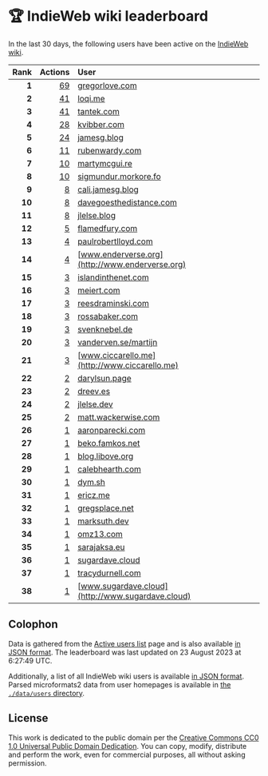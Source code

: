# 🏆 IndieWeb wiki leaderboard

In the last 30 days, the following users have been active on the [IndieWeb wiki](https://indieweb.org).

| Rank | Actions | User |
|-----:|--------:|:-----|
| **1** | [69](https://indieweb.org/Special:Contributions/Gregorlove.com) | [gregorlove.com](http://gregorlove.com) |
| **2** | [41](https://indieweb.org/Special:Contributions/Loqi.me) | [loqi.me](http://loqi.me) |
| **3** | [41](https://indieweb.org/Special:Contributions/Tantek.com) | [tantek.com](http://tantek.com) |
| **4** | [28](https://indieweb.org/Special:Contributions/Kvibber.com) | [kvibber.com](http://kvibber.com) |
| **5** | [24](https://indieweb.org/Special:Contributions/Jamesg.blog) | [jamesg.blog](http://jamesg.blog) |
| **6** | [11](https://indieweb.org/Special:Contributions/Rubenwardy.com) | [rubenwardy.com](http://rubenwardy.com) |
| **7** | [10](https://indieweb.org/Special:Contributions/Martymcgui.re) | [martymcgui.re](http://martymcgui.re) |
| **8** | [10](https://indieweb.org/Special:Contributions/Sigmundur.morkore.fo) | [sigmundur.morkore.fo](http://sigmundur.morkore.fo) |
| **9** | [8](https://indieweb.org/Special:Contributions/Cali.jamesg.blog) | [cali.jamesg.blog](http://cali.jamesg.blog) |
| **10** | [8](https://indieweb.org/Special:Contributions/Davegoesthedistance.com) | [davegoesthedistance.com](http://davegoesthedistance.com) |
| **11** | [8](https://indieweb.org/Special:Contributions/Jlelse.blog) | [jlelse.blog](http://jlelse.blog) |
| **12** | [5](https://indieweb.org/Special:Contributions/Flamedfury.com) | [flamedfury.com](http://flamedfury.com) |
| **13** | [4](https://indieweb.org/Special:Contributions/Paulrobertlloyd.com) | [paulrobertlloyd.com](http://paulrobertlloyd.com) |
| **14** | [4](https://indieweb.org/Special:Contributions/Www.enderverse.org) | [www.enderverse.org](http://www.enderverse.org) |
| **15** | [3](https://indieweb.org/Special:Contributions/Islandinthenet.com) | [islandinthenet.com](http://islandinthenet.com) |
| **16** | [3](https://indieweb.org/Special:Contributions/Meiert.com) | [meiert.com](http://meiert.com) |
| **17** | [3](https://indieweb.org/Special:Contributions/Reesdraminski.com) | [reesdraminski.com](http://reesdraminski.com) |
| **18** | [3](https://indieweb.org/Special:Contributions/Rossabaker.com) | [rossabaker.com](http://rossabaker.com) |
| **19** | [3](https://indieweb.org/Special:Contributions/Svenknebel.de) | [svenknebel.de](http://svenknebel.de) |
| **20** | [3](https://indieweb.org/Special:Contributions/Vanderven.se_martijn) | [vanderven.se/martijn](http://vanderven.se/martijn) |
| **21** | [3](https://indieweb.org/Special:Contributions/Www.ciccarello.me) | [www.ciccarello.me](http://www.ciccarello.me) |
| **22** | [2](https://indieweb.org/Special:Contributions/Darylsun.page) | [darylsun.page](http://darylsun.page) |
| **23** | [2](https://indieweb.org/Special:Contributions/Dreev.es) | [dreev.es](http://dreev.es) |
| **24** | [2](https://indieweb.org/Special:Contributions/Jlelse.dev) | [jlelse.dev](http://jlelse.dev) |
| **25** | [2](https://indieweb.org/Special:Contributions/Matt.wackerwise.com) | [matt.wackerwise.com](http://matt.wackerwise.com) |
| **26** | [1](https://indieweb.org/Special:Contributions/Aaronparecki.com) | [aaronparecki.com](http://aaronparecki.com) |
| **27** | [1](https://indieweb.org/Special:Contributions/Beko.famkos.net) | [beko.famkos.net](http://beko.famkos.net) |
| **28** | [1](https://indieweb.org/Special:Contributions/Blog.libove.org) | [blog.libove.org](http://blog.libove.org) |
| **29** | [1](https://indieweb.org/Special:Contributions/Calebhearth.com) | [calebhearth.com](http://calebhearth.com) |
| **30** | [1](https://indieweb.org/Special:Contributions/Dym.sh) | [dym.sh](http://dym.sh) |
| **31** | [1](https://indieweb.org/Special:Contributions/Ericz.me) | [ericz.me](http://ericz.me) |
| **32** | [1](https://indieweb.org/Special:Contributions/Gregsplace.net) | [gregsplace.net](http://gregsplace.net) |
| **33** | [1](https://indieweb.org/Special:Contributions/Marksuth.dev) | [marksuth.dev](http://marksuth.dev) |
| **34** | [1](https://indieweb.org/Special:Contributions/Omz13.com) | [omz13.com](http://omz13.com) |
| **35** | [1](https://indieweb.org/Special:Contributions/Sarajaksa.eu) | [sarajaksa.eu](http://sarajaksa.eu) |
| **36** | [1](https://indieweb.org/Special:Contributions/Sugardave.cloud) | [sugardave.cloud](http://sugardave.cloud) |
| **37** | [1](https://indieweb.org/Special:Contributions/Tracydurnell.com) | [tracydurnell.com](http://tracydurnell.com) |
| **38** | [1](https://indieweb.org/Special:Contributions/Www.sugardave.cloud) | [www.sugardave.cloud](http://www.sugardave.cloud) |


## Colophon

Data is gathered from the [Active users list](https://indieweb.org/Special:ActiveUsers) page and is also available [in JSON format](https://github.com/jgarber623/indieweb-wiki-leaderboard/blob/main/data/leaderboard.json). The leaderboard was last updated on 23 August 2023 at 6:27:49 UTC.

Additionally, a list of all IndieWeb wiki users is available [in JSON format](https://github.com/jgarber623/indieweb-wiki-leaderboard/blob/main/data/users.json). Parsed microformats2 data from user homepages is available in [the `./data/users` directory](https://github.com/jgarber623/indieweb-wiki-leaderboard/blob/main/data/users).

## License

This work is dedicated to the public domain per the [Creative Commons CC0 1.0 Universal Public Domain Dedication](https://creativecommons.org/publicdomain/zero/1.0/). You can copy, modify, distribute and perform the work, even for commercial purposes, all without asking permission.
